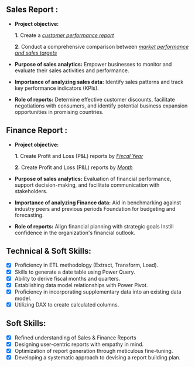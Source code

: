 ## Sales Report :


- **Project objective:** 

    **1.** Create a _[customer performance report](https://github.com/surajshinde9020/Excel-Sale-Analytics/blob/main/customer_performance.pdf)_ 

    **2.** Conduct a comprehensive comparison between _[market performance and sales targets](https://github.com/surajshinde9020/Excel-Sale-Analytics/blob/main/market_performance.pdf)_

- **Purpose of sales analytics:** Empower businesses to monitor and evaluate their sales activities and performance.

- **Importance of analyzing sales data:** Identify sales patterns and track key performance indicators (KPIs).

- **Role of reports:** Determine effective customer discounts, facilitate negotiations with consumers, and identify potential business expansion opportunities in promising countries.


## Finance Report :

- **Project objective:** 

    **1.** Create Profit and Loss (P&L) reports by _[Fiscal Year](https://github.com/surajshinde9020/Excel-Sale-Analytics/blob/main/P%26L_fiscalyear.pdf)_ 

   **2.** Create Profit and Loss (P&L) reports by _[Month](https://github.com/surajshinde9020/Excel-Sale-Analytics/blob/main/P%26L_month.pdf)_

- **Purpose of sales analytics:** Evaluation of financial performance, support decision-making, and facilitate communication with stakeholders.

- **Importance of analyzing Finance data:** Aid in benchmarking against industry peers and previous periods Foundation for budgeting and forecasting.

- **Role of reports:** Align financial planning with strategic goals Instill confidence in the organization's financial outlook.


## Technical & Soft Skills:
- [x]	Proficiency in ETL methodology (Extract, Transform, Load).
- [x]	Skills to generate a date table using Power Query.
- [x]	Ability to derive fiscal months and quarters.
- [x]	Establishing data model relationships with Power Pivot.
- [x]	Proficiency in incorporating supplementary data into an existing data model.
- [x]	Utilizing DAX to create calculated columns.

## Soft Skills:
- [x]	Refined understanding of Sales & Finance Reports
- [x]	Designing user-centric reports with empathy in mind.
- [x]	Optimization of report generation through meticulous fine-tuning.
- [x]	Developing a systematic approach to devising a report building plan.
